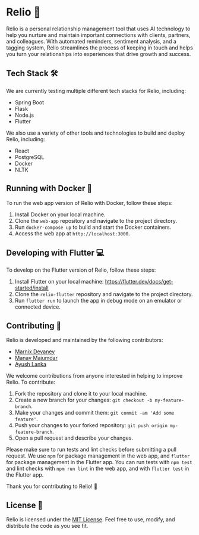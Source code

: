 
Relio 🤝
========

Relio is a personal relationship management tool that uses AI technology to help you nurture and maintain important connections with clients, partners, and colleagues. With automated reminders, sentiment analysis, and a tagging system, Relio streamlines the process of keeping in touch and helps you turn your relationships into experiences that drive growth and success.

Tech Stack 🛠️
--------------

We are currently testing multiple different tech stacks for Relio, including:

-   Spring Boot
-   Flask
-   Node.js
-   Flutter

We also use a variety of other tools and technologies to build and deploy Relio, including:

-   React
-   PostgreSQL
-   Docker
-   NLTK

Running with Docker 🐳
----------------------

To run the web app version of Relio with Docker, follow these steps:

1.  Install Docker on your local machine.
2.  Clone the `web-app` repository and navigate to the project directory.
3.  Run `docker-compose up` to build and start the Docker containers.
4.  Access the web app at `http://localhost:3000`.

Developing with Flutter 💻
--------------------------

To develop on the Flutter version of Relio, follow these steps:

1.  Install Flutter on your local machine: <https://flutter.dev/docs/get-started/install>
2.  Clone the `relio-flutter` repository and navigate to the project directory.
3.  Run `flutter run` to launch the app in debug mode on an emulator or connected device.

Contributing 🤝
---------------

Relio is developed and maintained by the following contributors:

-   [Marnix Devaney](https://github.com/mamix-dev)
-   [Manav Majumdar](https://github.com/smirki)
-   [Ayush Lanka](https://github.com/aslanka)

We welcome contributions from anyone interested in helping to improve Relio. To contribute:

1.  Fork the repository and clone it to your local machine.
2.  Create a new branch for your changes: `git checkout -b my-feature-branch`.
3.  Make your changes and commit them: `git commit -am 'Add some feature'`.
4.  Push your changes to your forked repository: `git push origin my-feature-branch`.
5.  Open a pull request and describe your changes.

Please make sure to run tests and lint checks before submitting a pull request. We use `npm` for package management in the web app, and `flutter` for package management in the Flutter app. You can run tests with `npm test` and lint checks with `npm run lint` in the web app, and with `flutter test` in the Flutter app.

Thank you for contributing to Relio! 🙏

License 📝
----------

Relio is licensed under the [MIT License](https://chat.openai.com/LICENSE). Feel free to use, modify, and distribute the code as you see fit.